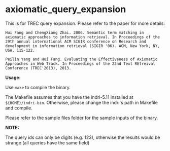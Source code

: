 # axiomatic_query_expansion
This is for TREC query expansion.
Please refer to the paper for more details:
```
Hui Fang and ChengXiang Zhai. 2006. Semantic term matching in axiomatic approaches to information retrieval. In Proceedings of the 29th annual international ACM SIGIR conference on Research and development in information retrieval (SIGIR '06). ACM, New York, NY, USA, 115-122. 
```
```
Peilin Yang and Hui Fang. Evaluating the Effectiveness of Axiomatic Approaches in Web Track. In Proceedings of the 22nd Text REtreival Conference (TREC'2013), 2013.
```

**Usage:**

Use ```make``` to compile the binary.

The Makefile assumes that you have the indri-5.11 installed at `${HOME}/indri-bin`. Otherwise, please change the indri's path in Makefile and compile.

Please refer to the sample files folder for the sample inputs of the binary.


**NOTE:**

The query ids can only be digits (e.g. 123), otherwise the results would be strange (all queries have the same <text> field)
